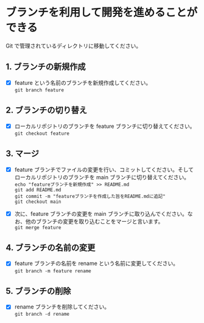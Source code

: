 # ブランチを利用して開発を進めることができる

Git で管理されているディレクトリに移動してください。

## 1. ブランチの新規作成

- [x] feature という名前のブランチを新規作成してください。  
`git branch feature`

## 2. ブランチの切り替え

- [x] ローカルリポジトリのブランチを feature ブランチに切り替えてください。  
`git checkout feature`

## 3. マージ

- [x] feature ブランチでファイルの変更を行い、コミットしてください。そしてローカルリポジトリのブランチを main ブランチに切り替えてください。  
`echo "featureブランチを新規作成" >> README.md`  
`git add README.md`  
`git commit -m "featureブランチを作成した旨をREADME.mdに追記"`  
`git checkout main`

- [x] 次に、feature ブランチの変更を main ブランチに取り込んでください。なお、他のブランチの変更を取り込むことをマージと言います。  
`git merge feature`

## 4. ブランチの名前の変更

- [x] feature ブランチの名前を rename という名前に変更してください。  
`git branch -m feature rename`

## 5. ブランチの削除

- [x] rename ブランチを削除してください。  
`git branch -d rename`  
